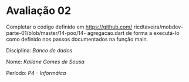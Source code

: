 # Avaliação 02 

Completar o código definido em https://github.com/ ricdtaveira/mobdev-parte-01/blob/master/14-poo/14- agregacao.dart de forma a executá-lo como definido nos passos documentados na função main.

Disciplina: *Banco de dados* 

Nome: *Kailane Gomes de Sousa* 

Período: *P4 - Informáica*
